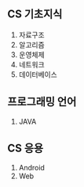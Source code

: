 ## CS 기초지식

1. 자료구조
1. 알고리즘
1. 운영체제
1. 네트워크
1. 데이터베이스


## 프로그래밍 언어

1. JAVA

## CS 응용

1. Android
1. Web
